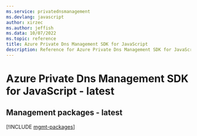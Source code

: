 ```yaml
---
ms.service: privatednsmanagement
ms.devlang: javascript
author: xirzec
ms.author: jeffish
ms.data: 10/07/2022
ms.topic: reference
title: Azure Private Dns Management SDK for JavaScript
description: Reference for Azure Private Dns Management SDK for JavaScript
---
```

# Azure Private Dns Management SDK for JavaScript - latest

## Management packages - latest
[!INCLUDE [mgmt-packages](private-dns-management-mgmt-index.md)]